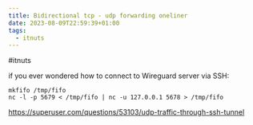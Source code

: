 ```yaml
---
title: Bidirectional tcp - udp forwarding oneliner
date: 2023-08-09T22:59:39+01:00
tags:
  - itnuts
---
```

\#itnuts

if you ever wondered how to connect to Wireguard server via SSH:

```
mkfifo /tmp/fifo
nc -l -p 5679 < /tmp/fifo | nc -u 127.0.0.1 5678 > /tmp/fifo
```

https://superuser.com/questions/53103/udp-traffic-through-ssh-tunnel
